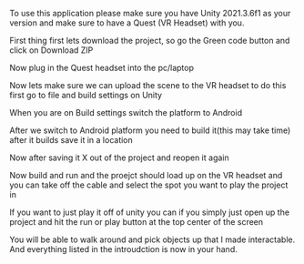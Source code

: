 To use this application please make sure you have Unity 2021.3.6f1 as your version and make sure to have a Quest (VR Headset) with you.

First thing first lets download the project, so go the Green code button and click on Download ZIP

Now plug in the Quest headset into the pc/laptop

Now lets make sure we can upload the scene to the VR headset to do this first go to file and build settings on Unity

When you are on Build settings switch the platform to Android

After we switch to Android platform you need to build it(this may take time) after it builds save it in a location

Now after saving it X out of the project and reopen it again

Now build and run and the proejct should load up on the VR headset and you can take off the cable and select the spot you want to play the project in

If you want to just play it off of unity you can if you simply just open up the project and hit the run or play button at the top center of the screen

You will be able to walk around and pick objects up that I made interactable. And everything listed in the introudction is now in your hand. 
